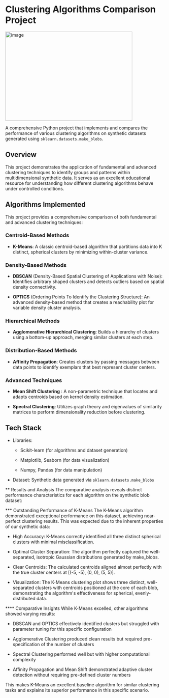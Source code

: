 # Clustering Algorithms Comparison Project
<img width="400" height="280" alt="image" src="https://github.com/user-attachments/assets/68a3a57a-a594-44f1-931b-c2f4256663b8" />

A comprehensive Python project that implements and compares the performance of various clustering algorithms on synthetic datasets generated using `sklearn.datasets.make_blobs`.

## Overview
This project demonstrates the application of fundamental and advanced clustering techniques to identify groups and patterns within multidimensional synthetic data. It serves as an excellent educational resource for understanding how different clustering algorithms behave under controlled conditions.

## Algorithms Implemented
This project provides a comprehensive comparison of both fundamental and advanced clustering techniques:

### Centroid-Based Methods

- **K-Means**: A classic centroid-based algorithm that partitions data into K distinct, spherical clusters by minimizing within-cluster variance.

### Density-Based Methods

- **DBSCAN** (Density-Based Spatial Clustering of Applications with Noise): Identifies arbitrary shaped clusters and detects outliers based on spatial density connectivity.

- **OPTICS** (Ordering Points To Identify the Clustering Structure): An advanced density-based method that creates a reachability plot for variable density cluster analysis.

### Hierarchical Methods

- **Agglomerative Hierarchical Clustering**: Builds a hierarchy of clusters using a bottom-up approach, merging similar clusters at each step.

### Distribution-Based Methods

- **Affinity Propagation**: Creates clusters by passing messages between data points to identify exemplars that best represent cluster centers.

### Advanced Techniques

- **Mean Shift Clustering** : A non-parametric technique that locates and adapts centroids based on kernel density estimation.

- **Spectral Clustering**: Utilizes graph theory and eigenvalues of similarity matrices to perform dimensionality reduction before clustering.

## Tech Stack

- Libraries:
  
  - Scikit-learn (for algorithms and dataset generation)

  - Matplotlib, Seaborn (for data visualization)

  - Numpy, Pandas (for data manipulation)

- Dataset: Synthetic data generated via `sklearn.datasets.make_blobs`


** Results and Analysis
The comparative analysis reveals distinct performance characteristics for each algorithm on the synthetic blob dataset:

*** Outstanding Performance of K-Means
The K-Means algorithm demonstrated exceptional performance on this dataset, achieving near-perfect clustering results. This was expected due to the inherent properties of our synthetic data:

- High Accuracy: K-Means correctly identified all three distinct spherical clusters with minimal misclassification.

- Optimal Cluster Separation: The algorithm perfectly captured the well-separated, isotropic Gaussian distributions generated by make_blobs.

- Clear Centroids: The calculated centroids aligned almost perfectly with the true cluster centers at [(-5, -5), (0, 0), (5, 5)].

- Visualization: The K-Means clustering plot shows three distinct, well-separated clusters with centroids positioned at the core of each blob, demonstrating the algorithm's effectiveness for spherical, evenly-distributed data.

**** Comparative Insights
While K-Means excelled, other algorithms showed varying results:

- DBSCAN and OPTICS effectively identified clusters but struggled with parameter tuning for this specific configuration

- Agglomerative Clustering produced clean results but required pre-specification of the number of clusters

- Spectral Clustering performed well but with higher computational complexity

- Affinity Propagation and Mean Shift demonstrated adaptive cluster detection without requiring pre-defined cluster numbers

This makes K-Means an excellent baseline algorithm for similar clustering tasks and explains its superior performance in this specific scenario.
